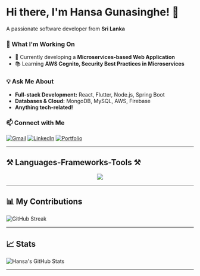 # Hi there, I'm Hansa Gunasinghe! 👋

A passionate software developer from **Sri Lanka**

### 🚀 What I'm Working On
- 🔧 Currently developing a **Microservices-based Web Application**
- 📚 Learning **AWS Cognito, Security Best Practices in Microservices**

### 💡 Ask Me About
- **Full-stack Development:** React, Flutter, Node.js, Spring Boot
- **Databases & Cloud:** MongoDB, MySQL, AWS, Firebase
- **Anything tech-related!**

### 📫 Connect with Me
[![Gmail](https://img.shields.io/badge/Gmail-D14836?style=for-the-badge&logo=gmail&logoColor=white)](mailto:wahansaliviru@gmail.com) 
[![LinkedIn](https://img.shields.io/badge/LinkedIn-0A66C2?style=for-the-badge&logo=linkedin&logoColor=white)](https://www.linkedin.com/in/hansa-gunasinghe-208648261/) 
[![Portfolio](https://img.shields.io/badge/Portfolio-FF5722?style=for-the-badge&logo=google-chrome&logoColor=white)](https://your-portfolio-link.com)

---

## ⚒️ Languages-Frameworks-Tools ⚒️

<p align="center">
  <img src="https://skillicons.dev/icons?i=react,nextjs,flutter,nodejs,spring,js,ts,html,css,bootstrap,tailwind,mongodb,mysql,aws,git,github,vscode,figma" />
</p>

---

## 📊 My Contributions
![GitHub Streak](https://github-readme-streak-stats.herokuapp.com?user=hanzaliv&theme=dark&hide_border=true)

---

## 📈 Stats

![Hansa's GitHub Stats](https://github-readme-stats.vercel.app/api?username=hanzaliv&show_icons=true&theme=dark)

---
